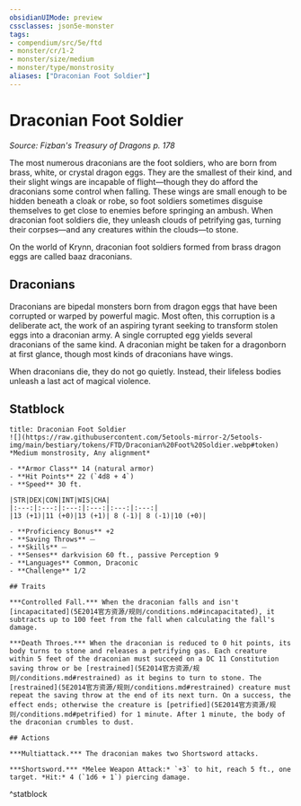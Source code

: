```yaml
---
obsidianUIMode: preview
cssclasses: json5e-monster
tags:
- compendium/src/5e/ftd
- monster/cr/1-2
- monster/size/medium
- monster/type/monstrosity
aliases: ["Draconian Foot Soldier"]
---
```

# Draconian Foot Soldier
*Source: Fizban's Treasury of Dragons p. 178*  

The most numerous draconians are the foot soldiers, who are born from brass, white, or crystal dragon eggs. They are the smallest of their kind, and their slight wings are incapable of flight—though they do afford the draconians some control when falling. These wings are small enough to be hidden beneath a cloak or robe, so foot soldiers sometimes disguise themselves to get close to enemies before springing an ambush. When draconian foot soldiers die, they unleash clouds of petrifying gas, turning their corpses—and any creatures within the clouds—to stone.

On the world of Krynn, draconian foot soldiers formed from brass dragon eggs are called baaz draconians.

## Draconians

Draconians are bipedal monsters born from dragon eggs that have been corrupted or warped by powerful magic. Most often, this corruption is a deliberate act, the work of an aspiring tyrant seeking to transform stolen eggs into a draconian army. A single corrupted egg yields several draconians of the same kind. A draconian might be taken for a dragonborn at first glance, though most kinds of draconians have wings.

When draconians die, they do not go quietly. Instead, their lifeless bodies unleash a last act of magical violence.

## Statblock

```ad-statblock
title: Draconian Foot Soldier
![](https://raw.githubusercontent.com/5etools-mirror-2/5etools-img/main/bestiary/tokens/FTD/Draconian%20Foot%20Soldier.webp#token)
*Medium monstrosity, Any alignment*

- **Armor Class** 14 (natural armor)
- **Hit Points** 22 (`4d8 + 4`)
- **Speed** 30 ft.

|STR|DEX|CON|INT|WIS|CHA|
|:---:|:---:|:---:|:---:|:---:|:---:|
|13 (+1)|11 (+0)|13 (+1)| 8 (-1)| 8 (-1)|10 (+0)|

- **Proficiency Bonus** +2
- **Saving Throws** ⏤
- **Skills** ⏤
- **Senses** darkvision 60 ft., passive Perception 9
- **Languages** Common, Draconic
- **Challenge** 1/2

## Traits

***Controlled Fall.*** When the draconian falls and isn't [incapacitated](5E2014官方资源/规则/conditions.md#incapacitated), it subtracts up to 100 feet from the fall when calculating the fall's damage.

***Death Throes.*** When the draconian is reduced to 0 hit points, its body turns to stone and releases a petrifying gas. Each creature within 5 feet of the draconian must succeed on a DC 11 Constitution saving throw or be [restrained](5E2014官方资源/规则/conditions.md#restrained) as it begins to turn to stone. The [restrained](5E2014官方资源/规则/conditions.md#restrained) creature must repeat the saving throw at the end of its next turn. On a success, the effect ends; otherwise the creature is [petrified](5E2014官方资源/规则/conditions.md#petrified) for 1 minute. After 1 minute, the body of the draconian crumbles to dust.

## Actions

***Multiattack.*** The draconian makes two Shortsword attacks.

***Shortsword.*** *Melee Weapon Attack:* `+3` to hit, reach 5 ft., one target. *Hit:* 4 (`1d6 + 1`) piercing damage.
```
^statblock